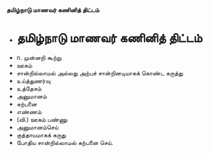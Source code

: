 **தமிழ்நாடு மாணவர் கணினித் திட்டம்**
- # தமிழ்நாடு மாணவர் கணினித் திட்டம்
- n. முன்னறி கூற்று
- ஊகம்
- சான்றில்லாமல் அல்லது அற்பச் சான்றினடியாகக் கொண்ட கருத்து
- உய்த்துணர்வு
- உத்தேசம்
- அனுமானம்
- கற்பனை
- எண்ணம்
- (வி.) ஊகம் பண்ணு
- அனுமானம்செய்
- குத்தாயமாகக் கருது
- போதிய சான்றில்லாமல் கற்பனை செய்.

